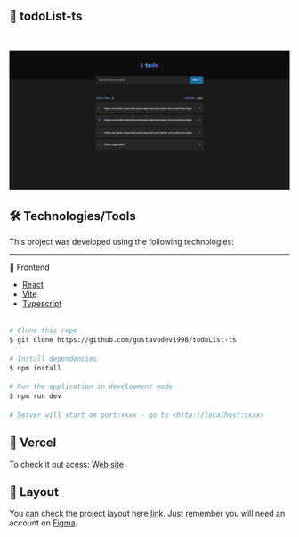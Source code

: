## :book: todoList-ts

<br><div align="center">
<img alt="" title="" src="https://github.com/gustavodev1998/todoList-ts/blob/main/public/layout.png" width="1200px" />

</div>

## 🛠️ Technologies/Tools

This project was developed using the following technologies:

---

🔭 Frontend

- [React](https://pt-br.reactjs.org/)
- [Vite](https://vitejs.dev/)
- [Typescript](https://www.typescriptlang.org/)


```bash

# Clone this repo
$ git clone https://github.com/gustavodev1998/todoList-ts

# Install dependencies
$ npm install

# Run the application in development mode
$ npm run dev

# Server will start on port:xxxx - go to <http://localhost:xxxx>

```

## :link: Vercel
To check it out acess: <a target="_blank" href="https://todo-list-ts-one.vercel.app/">Web site</a>

## 🔖 Layout

You can check the project layout here [link](<https://www.figma.com/file/KZ5BFK0Rrllb1qnBSJxicQ/ToDo-List-(Copy)?t=XUwaaj1NKXQsoAah-0>). Just remember you will need an account on [Figma](http://figma.com/).
